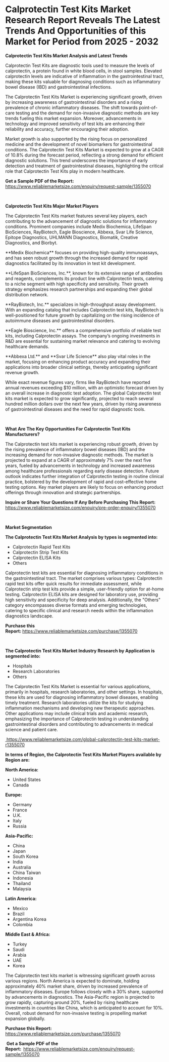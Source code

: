 <p><h1>Calprotectin Test Kits Market Research Report Reveals The Latest Trends And Opportunities of this Market for Period from 2025 - 2032</h1></p><p><strong>Calprotectin Test Kits Market Analysis and Latest Trends</strong></p>
<p><p>Calprotectin Test Kits are diagnostic tools used to measure the levels of calprotectin, a protein found in white blood cells, in stool samples. Elevated calprotectin levels are indicative of inflammation in the gastrointestinal tract, making these kits valuable for diagnosing conditions such as inflammatory bowel disease (IBD) and gastrointestinal infections.</p><p>The Calprotectin Test Kits Market is experiencing significant growth, driven by increasing awareness of gastrointestinal disorders and a rising prevalence of chronic inflammatory diseases. The shift towards point-of-care testing and the demand for non-invasive diagnostic methods are key trends fueling this market expansion. Moreover, advancements in technology and improved sensitivity of test kits are enhancing their reliability and accuracy, further encouraging their adoption.</p><p>Market growth is also supported by the rising focus on personalized medicine and the development of novel biomarkers for gastrointestinal conditions. The Calprotectin Test Kits Market is expected to grow at a CAGR of 10.8% during the forecast period, reflecting a strong demand for efficient diagnostic solutions. This trend underscores the importance of early detection and treatment of gastrointestinal diseases, highlighting the critical role that Calprotectin Test Kits play in modern healthcare.</p></p>
<p><strong>Get a Sample PDF of the Report:&nbsp;</strong> <a href="https://www.reliablemarketsize.com/enquiry/request-sample/1355070?utm_campaign=2930&utm_medium=2&utm_source=Github&utm_content=ia&utm_term=14042025&utm_id=calprotectin-test-kits">https://www.reliablemarketsize.com/enquiry/request-sample/1355070</a></p>
<p>&nbsp;</p>
<p><strong>Calprotectin Test Kits Major Market Players</strong></p>
<p><p>The Calprotectin Test Kits market features several key players, each contributing to the advancement of diagnostic solutions for inflammatory conditions. Prominent companies include Medix Biochemica, LifeSpan BioSciences, RayBiotech, Eagle Bioscience, Abbexa, Svar Life Science, Epitope Diagnostics, UHLMANN Diagnostics, Biomatik, Creative Diagnostics, and Biorbyt.</p><p>**Medix Biochemica** focuses on providing high-quality immunoassays, and has seen robust growth through the increased demand for rapid diagnostics facilitated by its innovation in test kit development. </p><p>**LifeSpan BioSciences, Inc.**, known for its extensive range of antibodies and reagents, complements its product line with Calprotectin tests, catering to a niche segment with high specificity and sensitivity. Their growth strategy emphasizes research partnerships and expanding their global distribution network.</p><p>**RayBiotech, Inc.** specializes in high-throughput assay development. With an expanding catalog that includes Calprotectin test kits, RayBiotech is well-positioned for future growth by capitalizing on the rising incidence of autoimmune diseases and gastrointestinal disorders.</p><p>**Eagle Bioscience, Inc.** offers a comprehensive portfolio of reliable test kits, including Calprotectin assays. The company’s ongoing investments in R&D are essential for sustaining market relevance and catering to evolving healthcare demands.</p><p>**Abbexa Ltd.** and **Svar Life Science** also play vital roles in the market, focusing on enhancing product accuracy and expanding their applications into broader clinical settings, thereby anticipating significant revenue growth.</p><p>While exact revenue figures vary, firms like RayBiotech have reported annual revenues exceeding $10 million, with an optimistic forecast driven by an overall increase in diagnostic test adoption. The global Calprotectin test kits market is expected to grow significantly, projected to reach several hundred million dollars over the next few years, driven by rising awareness of gastrointestinal diseases and the need for rapid diagnostic tools.</p></p>
<p>&nbsp;</p>
<p><strong>What Are The Key Opportunities For Calprotectin Test Kits Manufacturers?</strong></p>
<p><p>The Calprotectin test kits market is experiencing robust growth, driven by the rising prevalence of inflammatory bowel diseases (IBD) and the increasing demand for non-invasive diagnostic methods. The market is projected to expand at a CAGR of approximately 7% over the next five years, fueled by advancements in technology and increased awareness among healthcare professionals regarding early disease detection. Future outlook indicates further integration of Calprotectin testing in routine clinical practice, bolstered by the development of rapid and cost-effective home testing options. Key market players are likely to focus on enhancing product offerings through innovation and strategic partnerships.</p></p>
<p><strong>Inquire or Share Your Questions If Any Before Purchasing This Report:</strong> <a href="https://www.reliablemarketsize.com/enquiry/pre-order-enquiry/1355070?utm_campaign=2930&utm_medium=2&utm_source=Github&utm_content=ia&utm_term=14042025&utm_id=calprotectin-test-kits">https://www.reliablemarketsize.com/enquiry/pre-order-enquiry/1355070</a></p>
<p>&nbsp;</p>
<p><strong>Market Segmentation</strong></p>
<p><strong>The Calprotectin Test Kits Market Analysis by types is segmented into:</strong></p>
<p><ul><li>Calprotectin Rapid Test Kits</li><li>Calprotectin Strip Test Kits</li><li>Calprotectin ELISA Kits</li><li>Others</li></ul></p>
<p><p>Calprotectin test kits are essential for diagnosing inflammatory conditions in the gastrointestinal tract. The market comprises various types: Calprotectin rapid test kits offer quick results for immediate assessment, while Calprotectin strip test kits provide a simple, user-friendly option for at-home testing. Calprotectin ELISA kits are designed for laboratory use, providing high sensitivity and specificity for deep analysis. Additionally, the "Others" category encompasses diverse formats and emerging technologies, catering to specific clinical and research needs within the inflammation diagnostics landscape.</p></p>
<p><strong>Purchase this Report:&nbsp;</strong><a href="https://www.reliablemarketsize.com/purchase/1355070?utm_campaign=2930&utm_medium=2&utm_source=Github&utm_content=ia&utm_term=14042025&utm_id=calprotectin-test-kits">https://www.reliablemarketsize.com/purchase/1355070</a></p>
<p>&nbsp;</p>
<p><strong>The Calprotectin Test Kits Market Industry Research by Application is segmented into:</strong></p>
<p><ul><li>Hospitals</li><li>Research Laboratories</li><li>Others</li></ul></p>
<p><p>The Calprotectin Test Kits Market is essential for various applications, primarily in hospitals, research laboratories, and other settings. In hospitals, these kits are used for diagnosing inflammatory bowel diseases, enabling timely treatment. Research laboratories utilize the kits for studying inflammation mechanisms and developing new therapeutic approaches. Other applications may include clinical trials and academic research, emphasizing the importance of Calprotectin testing in understanding gastrointestinal disorders and contributing to advancements in medical science and patient care.</p></p>
<p><a href="https://www.reliablemarketsize.com/global-calprotectin-test-kits-market-r1355070?utm_campaign=2930&utm_medium=2&utm_source=Github&utm_content=ia&utm_term=14042025&utm_id=calprotectin-test-kits">&nbsp;https://www.reliablemarketsize.com/global-calprotectin-test-kits-market-r1355070</a></p>
<p><strong>In terms of Region, the Calprotectin Test Kits Market Players available by Region are:</strong></p>
<p>
    <p> <strong> North America: </strong>
        <ul>
            <li>United States</li>
            <li>Canada</li>
        </ul>
        </p> 
    <p> <strong> Europe: </strong>
        <ul>
            <li>Germany</li>
            <li>France</li>
            <li>U.K.</li>
            <li>Italy</li>
            <li>Russia</li>
        </ul>
        </p> 
    <p> <strong> Asia-Pacific: </strong>
        <ul>
            <li>China</li>
            <li>Japan</li>
            <li>South Korea</li>
            <li>India</li>
            <li>Australia</li>
            <li>China Taiwan</li>
            <li>Indonesia</li>
            <li>Thailand</li>
            <li>Malaysia</li>
        </ul>
        </p> 
    <p> <strong> Latin America: </strong>
        <ul>
            <li>Mexico</li>
            <li>Brazil</li>
            <li>Argentina Korea</li>
            <li>Colombia</li>
        </ul>
        </p> 
    <p> <strong> Middle East & Africa: </strong>
        <ul>
            <li>Turkey</li>
            <li>Saudi</li>
            <li>Arabia</li>
            <li>UAE</li>
            <li>Korea</li>
        </ul>
    </p>
    </p>
<p><p>The Calprotectin test kits market is witnessing significant growth across various regions. North America is expected to dominate, holding approximately 40% market share, driven by increased prevalence of inflammatory diseases. Europe follows closely with a 30% share, supported by advancements in diagnostics. The Asia-Pacific region is projected to grow rapidly, capturing around 20%, fueled by rising healthcare investments in countries like China, which is anticipated to account for 10%. Overall, robust demand for non-invasive testing is propelling market expansion globally.</p></p>
<p><strong>Purchase this Report: </strong><a href="https://www.reliablemarketsize.com/purchase/1355070?utm_campaign=2930&utm_medium=2&utm_source=Github&utm_content=ia&utm_term=14042025&utm_id=calprotectin-test-kits">https://www.reliablemarketsize.com/purchase/1355070</a></p>
<p>&nbsp;<strong>Get a Sample PDF of the Report:&nbsp;&nbsp;</strong><a href="https://www.reliablemarketsize.com/enquiry/request-sample/1355070?utm_campaign=2930&utm_medium=2&utm_source=Github&utm_content=ia&utm_term=14042025&utm_id=calprotectin-test-kits">https://www.reliablemarketsize.com/enquiry/request-sample/1355070</a></p>
<p><strong></strong></p>
<p><p></p><p></p><p></p></p>